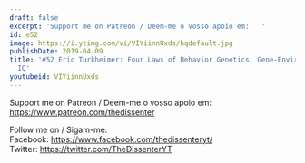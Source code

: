 ```yaml
---
draft: false
excerpt: 'Support me on Patreon / Deem-me o vosso apoio em:   '
id: e52
image: https://i.ytimg.com/vi/VIYiinnUxds/hqdefault.jpg
publishDate: 2019-04-09
title: '#52 Eric Turkheimer: Four Laws of Behavior Genetics, Gene-Environment Dynamics,
  IQ'
youtubeid: VIYiinnUxds
---
```

Support me on Patreon / Deem-me o vosso apoio em:   
https://www.patreon.com/thedissenter

Follow me on / Sigam-me:  
Facebook: https://www.facebook.com/thedissenteryt/  
Twitter: https://twitter.com/TheDissenterYT

